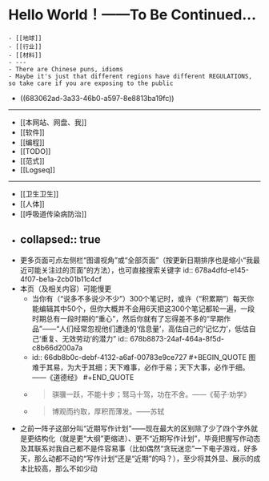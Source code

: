 # Hello World！——To Be Continued...
	- [[地球]]
	- [[行业]]
	- [[材料]]
	- ---
	- There are Chinese puns, idioms
	- Maybe it's just that different regions have different REGULATIONS, so take care if you are exposing to the public
- ((683062ad-3a33-46b0-a597-8e8813ba19fc))
- ---
- [[本网站、网盘、我]]
- [[软件]]
- [[编程]]
- [[TODO]]
- [[范式]]
- [[Logseq]]
- ---
- [[卫生卫生]]
- [[人体]]
- [[呼吸道传染病防治]]
- collapsed:: true
  ---
- 更多页面可点左侧栏“图谱视角”或“全部页面”（按更新日期排序也是缩小“我最近可能关注过的页面”的方法），也可直接搜索关键字
  id:: 678a4dfd-e145-4f07-be1a-2cb01b11c4cf
- 本页（及相关内容）可能慢更
	- 当你有（“说多不多说少不少”）300个笔记时，或许（“积累期”）每天你能编辑其中50个，但你大概并不会用6天把这300个笔记都轮一遍，一段时期总有一段时期的“重心”，然后你就有了忘得差不多的“早期作品”——“人们经常忽视他们遭逢的‘信息量’，高估自己的‘记忆力’，低估自己‘重复、无效劳动’的潜力”
	  id:: 678b8873-24af-464a-8f5d-c8b66d200a7a
	- id:: 66db8b0c-debf-4132-a6af-00783e9ce727
	  #+BEGIN_QUOTE
	  图难于其易，为大于其细；天下难事，必作于易；天下大事，必作于细。——《道德经》
	  #+END_QUOTE
	- >骐骥一跃，不能十步；驽马十驾，功在不舍。——《荀子·劝学》
	- >博观而约取，厚积而薄发。——苏轼
- 之前一阵子这部分叫“近期写作计划”——现在最大的区别除了少了四个字外就是更结构化（就是更“大纲”更缩进）、更不“近期写作计划”，毕竟把握写作动态及其联系对我自己都不是件容易事（比如偶然“贪玩迷恋”一下电子游戏，好多天，那么动都不动的“写作计划”还是“近期”的吗？），至少将其外显、展示的成本比较高，那么不如少动